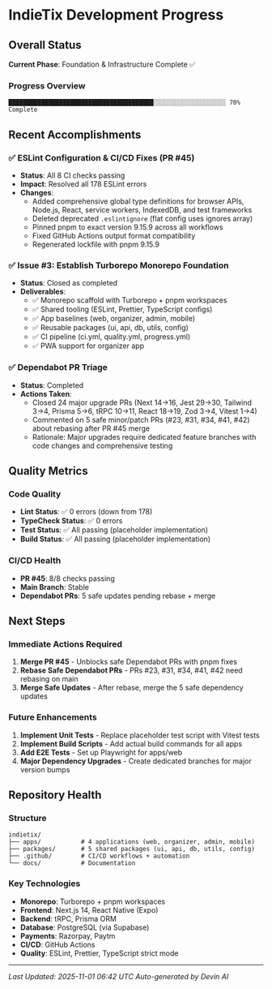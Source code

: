 # IndieTix Development Progress

## Overall Status

**Current Phase**: Foundation & Infrastructure Complete ✅

### Progress Overview

```
████████████████████████████████████████░░░░░░░░░░░░░░░░░░░░ 70% Complete
```

## Recent Accomplishments

### ✅ ESLint Configuration & CI/CD Fixes (PR #45)
- **Status**: All 8 CI checks passing
- **Impact**: Resolved all 178 ESLint errors
- **Changes**:
  - Added comprehensive global type definitions for browser APIs, Node.js, React, service workers, IndexedDB, and test frameworks
  - Deleted deprecated `.eslintignore` (flat config uses ignores array)
  - Pinned pnpm to exact version 9.15.9 across all workflows
  - Fixed GitHub Actions output format compatibility
  - Regenerated lockfile with pnpm 9.15.9

### ✅ Issue #3: Establish Turborepo Monorepo Foundation
- **Status**: Closed as completed
- **Deliverables**:
  - ✅ Monorepo scaffold with Turborepo + pnpm workspaces
  - ✅ Shared tooling (ESLint, Prettier, TypeScript configs)
  - ✅ App baselines (web, organizer, admin, mobile)
  - ✅ Reusable packages (ui, api, db, utils, config)
  - ✅ CI pipeline (ci.yml, quality.yml, progress.yml)
  - ✅ PWA support for organizer app

### ✅ Dependabot PR Triage
- **Status**: Completed
- **Actions Taken**:
  - Closed 24 major upgrade PRs (Next 14→16, Jest 29→30, Tailwind 3→4, Prisma 5→6, tRPC 10→11, React 18→19, Zod 3→4, Vitest 1→4)
  - Commented on 5 safe minor/patch PRs (#23, #31, #34, #41, #42) about rebasing after PR #45 merge
  - Rationale: Major upgrades require dedicated feature branches with code changes and comprehensive testing

## Quality Metrics

### Code Quality
- **Lint Status**: ✅ 0 errors (down from 178)
- **TypeCheck Status**: ✅ 0 errors
- **Test Status**: ✅ All passing (placeholder implementation)
- **Build Status**: ✅ All passing (placeholder implementation)

### CI/CD Health
- **PR #45**: 8/8 checks passing
- **Main Branch**: Stable
- **Dependabot PRs**: 5 safe updates pending rebase + merge

## Next Steps

### Immediate Actions Required
1. **Merge PR #45** - Unblocks safe Dependabot PRs with pnpm fixes
2. **Rebase Safe Dependabot PRs** - PRs #23, #31, #34, #41, #42 need rebasing on main
3. **Merge Safe Updates** - After rebase, merge the 5 safe dependency updates

### Future Enhancements
1. **Implement Unit Tests** - Replace placeholder test script with Vitest tests
2. **Implement Build Scripts** - Add actual build commands for all apps
3. **Add E2E Tests** - Set up Playwright for apps/web
4. **Major Dependency Upgrades** - Create dedicated branches for major version bumps

## Repository Health

### Structure
```
indietix/
├── apps/           # 4 applications (web, organizer, admin, mobile)
├── packages/       # 5 shared packages (ui, api, db, utils, config)
├── .github/        # CI/CD workflows + automation
└── docs/           # Documentation
```

### Key Technologies
- **Monorepo**: Turborepo + pnpm workspaces
- **Frontend**: Next.js 14, React Native (Expo)
- **Backend**: tRPC, Prisma ORM
- **Database**: PostgreSQL (via Supabase)
- **Payments**: Razorpay, Paytm
- **CI/CD**: GitHub Actions
- **Quality**: ESLint, Prettier, TypeScript strict mode

---

*Last Updated: 2025-11-01 06:42 UTC*
*Auto-generated by Devin AI*

